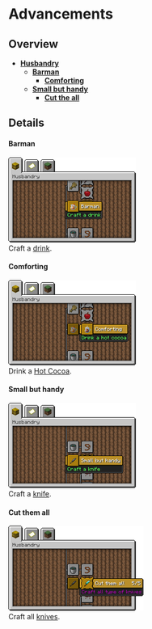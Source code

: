 # Advancements

## Overview

- [**Husbandry**](https://minecraft.fandom.com/wiki/Advancement#Husbandry)
    - [**Barman**](#barman)
        - [**Comforting**](#comforting)
    - [**Small but handy**](#small-but-handy)
        - [**Cut the all**](#cut-them-all)


## Details

#### Barman
![Barman](./_media/advancements/barman.png) <br>
Craft a [drink](crafts#drinks). <br>

#### Comforting
![Barman](./_media/advancements/comforting.png) <br>
Drink a [Hot Cocoa](crafts#hot-cocoa). <br>

#### Small but handy
![Barman](./_media/advancements/small_but_handy.png) <br>
Craft a [knife](crafts#flint-knife). <br>

#### Cut them all
![Barman](./_media/advancements/cut_them_all.png) <br>
Craft all [knives](crafts#flint-knife). <br>